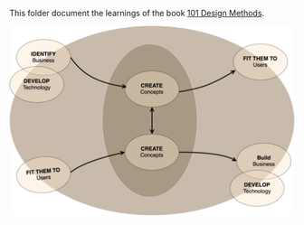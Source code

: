 This folder document the learnings of the book [101 Design Methods](https://www.amazon.com/101-Design-Methods-Structured-Organization/dp/1118083466).

![design-driven-innovation](./design-driven-innovation.drawio.svg)